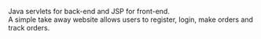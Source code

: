 Java servlets for back-end and JSP for front-end. <br>
A simple take away website allows users to register, login, make orders and track orders.